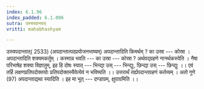 ```yaml
---
index: 6.1.96
index_padded: 6.1.096
sutra: उस्यपदान्तात्‌
vritti: mahabhashyam

---
```

 उस्यपदान्तात्( 2533) (अपदान्तात्पदप्रयोजनभाष्यम्) अपदान्तादिति किमर्थम् ? का उस्रा --- कोस्रा । अपदान्तादिति शक्यमकर्तुम् । कस्मान्न भवति --- का उस्रा --- कोस्रा ? अर्थवद्ग्रहणे नानर्थकस्येति । नैषा परिभाषेह शक्या विज्ञातुम्, इह हि दोषः स्यात् --- भिन्द्या उस् --- भिन्द्युः, छिन्द्या उस् --- छिन्द्युः ।। एवं तर्हि लक्षणप्रतिपदोक्तयोः प्रतिपदोक्तस्यैवेत्येवं न भविष्यति ।। उत्तरार्थं तर्ह्यपदान्तग्रहणं कर्तव्यम् । अतो गुणे (97) अपदान्ताद्यथा स्यादिति । इह मा भूत् --- दण्डाग्रम्, क्षुपाग्रमिति ।। 